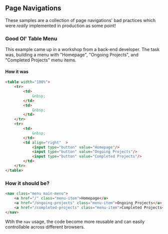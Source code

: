 ## Page Navigations
These samples are a collection of page navigations' bad practices which were _really_ implemented in production as some point!

### Good Ol' Table Menu
This example came up in a workshop from a back-end developer. The task was, building a menu with "Homepage", "Ongoing Projects", and "Completed Projects" menu items.

#### How it was
```html
<table width="100%">
	<tr>
		<td>
        	&nbsp;
        </td>
        <td>
        	&nbsp;
        </td>
	</tr>
    <tr>
    	<td>
        	&nbsp;
        </td>
        <td align="right"  >
        	<input type="button" value="Homepage"/>
            <input type="button" value="Ongoing Projects"/>
            <input type="button" value="Completed Projects"/>
		</td>
	</tr>
</table>
```

### How it should be?
```html
<nav class="menu main-menu">
	<a href="/" class="menu-item">Homepage</a>
    <a href="/ongoing-projects" class="menu-item">Ongoing Projects</a>
    <a href="/completed-projects" class="menu-item">Completed Projects</a>
</nav>
```
Wtih the `nav` usage, the code become more reusable and can easily controllable across different browsers.